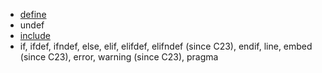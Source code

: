 * [define](./define)
* undef
* [include](./include)
* if, ifdef, ifndef, else, elif, elifdef, elifndef (since C23), endif, line, embed (since C23), error, warning (since C23), pragma